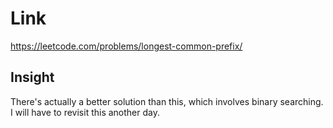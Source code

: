 # Link

https://leetcode.com/problems/longest-common-prefix/

## Insight

There's actually a better solution than this, which involves binary
searching. I will have to revisit this another day.